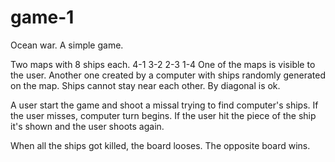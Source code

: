 # game-1
Ocean war.
A simple game.

Two maps with 8 ships each. 
4-1
3-2
2-3
1-4
One of the maps is visible to the user. 
Another one created by a computer with ships randomly generated on the map.
Ships cannot stay near each other. By diagonal is ok.

A user start the game and shoot a missal trying to find computer's ships. 
If the user misses, computer turn begins.
If the user hit the piece of the ship it's shown and the user shoots again. 

When all the ships got killed, the board looses. The opposite board wins.
